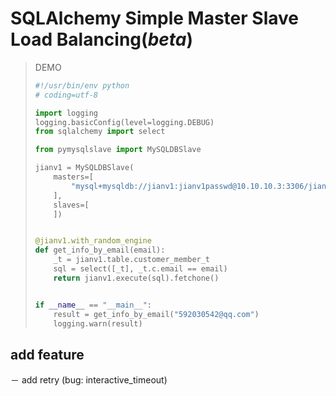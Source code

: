 # SQLAlchemy Simple Master Slave Load Balancing(***beta***)


> DEMO
> ``` python
> #!/usr/bin/env python
> # coding=utf-8
>
> import logging
> logging.basicConfig(level=logging.DEBUG)
> from sqlalchemy import select
>
> from pymysqlslave import MySQLDBSlave
>
> jianv1 = MySQLDBSlave(
>     masters=[
>         "mysql+mysqldb://jianv1:jianv1passwd@10.10.10.3:3306/jianv1?charset=utf8",
>     ],
>     slaves=[
>     ])
>
>
> @jianv1.with_random_engine
> def get_info_by_email(email):
>     _t = jianv1.table.customer_member_t
>     sql = select([_t], _t.c.email == email)
>     return jianv1.execute(sql).fetchone()
>
>
> if __name__ == "__main__":
>     result = get_info_by_email("592030542@qq.com")
>     logging.warn(result)
>
> ```
>
>


## add feature
－ add retry (bug: interactive_timeout)
